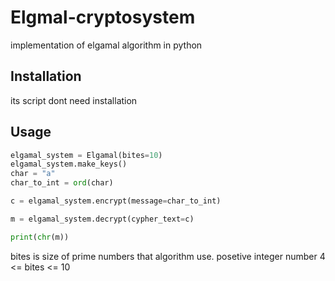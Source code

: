 # Elgmal-cryptosystem
implementation of elgamal algorithm in python


## Installation

its script dont need installation

## Usage

```python
elgamal_system = Elgamal(bites=10)
elgamal_system.make_keys()
char = "a"
char_to_int = ord(char)

c = elgamal_system.encrypt(message=char_to_int)

m = elgamal_system.decrypt(cypher_text=c)

print(chr(m))
```

bites is size of prime numbers that algorithm use.
posetive integer number   4 <= bites <= 10
